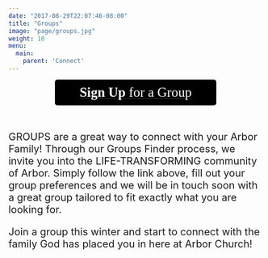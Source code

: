 ```yaml
---
date: "2017-08-29T22:07:46-08:00"
title: "Groups"
image: "page/groups.jpg"
weight: 10
menu:
  main:
    parent: 'Connect'
---
```


<div class="col-md-8 col-md-offset-2">

<div style="text-align: center; margin-bottom: 50px;">
  <a href="https://anachadwick.wufoo.com/forms/m12qoas913vw3et/" target="_blank">
    <div style="text-align: center; color: #ffffff; padding: 10px; font-size: 20pt; background-color: #000000; border-radius: 5px; width: 300px; margin-left: auto; margin-right: auto; font-family: Montserrat;">
      <strong>Sign Up</strong> for a Group
    </div>
  </a>
</div>

<div style="font-size: 20px;">

<p>GROUPS are a great way to connect with your Arbor Family! Through our Groups Finder process, we invite you into the LIFE-TRANSFORMING community of Arbor.  Simply follow the link above, fill out your group preferences and we will be in touch soon with a great group tailored to fit exactly what you are looking for. </p>

<p>Join a group this winter and start to connect with the family God has placed you in here at Arbor Church!</p>

</div>
</div>
